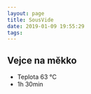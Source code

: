 ```yaml
---
layout: page
title: SousVide
date: 2019-01-09 19:55:29
tags:
---
```

## Vejce na měkko
* Teplota 63 °C
* 1h 30min
